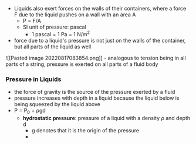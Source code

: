 - Liquids also exert forces on the walls of their containers, where a force F due to the liquid pushes on a wall with an area A
	- P = F/A
	- SI unit of pressure: pascal
		- 1 pascal = 1 Pa = 1 N/m<sup>2</sup>
- force due to a liquid's pressure is not just on the walls of the container, but all parts of the liquid as well

![[Pasted image 20220817083854.png]]
	- analogous to tension being in all parts of a string, pressure is exerted on all parts of a fluid body
### Pressure in Liquids
- the force of gravity is the source of the pressure exerted by a fluid
- pressure increases with depth in a liquid because the liquid below is being squeezed by the liquid above
- P = P<sub>0</sub> + ρgd
	- **hydrostatic pressure**: pressure of a liquid with a density ρ and depth d
		- g denotes that it is the origin of the pressure
		- 